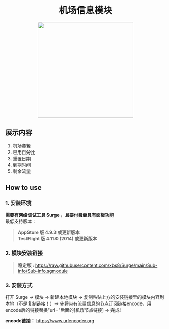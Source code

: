 <h1 align="center">机场信息模块</h1>

<p align="center">
<img src="https://raw.githubusercontent.com/xbs8/Surge/main/Sub-info/Surge.PNG" width="300"></img>
</p>


## 展示内容
1. 机场套餐
2. 已用百分比
3. 重置日期
4. 到期时间
5. 剩余流量

## How to use
### 1. 安装环境
**需要有网络调试工具 Surge ，且要付费至具有面板功能**<br>
最低支持版本 :<br>
>**AppStore 版 4.9.3 或更新版本**<br>
>**TestFlight 版 4.11.0 (2014) 或更新版本**


### 2. 模块安装链接
> **稳定版 :** https://raw.githubusercontent.com/xbs8/Surge/main/Sub-info/Sub-info.sgmodule<br>

### 3. 安装方式
打开 Surge -> 模块 -> 新建本地模块 -> 复制粘贴上方的安装链接里的模块内容到本地（不是复制链接！）-> 先将带有流量信息的节点订阅链接encode，用encode后的链接替换"url="后面的[机场节点链接] -> 完成!

**encode链接：** https://www.urlencoder.org

<br>
